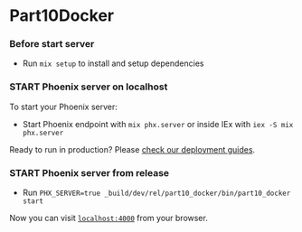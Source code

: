# Part10Docker

### Before start server

  * Run `mix setup` to install and setup dependencies

### START Phoenix server on localhost

To start your Phoenix server:

  * Start Phoenix endpoint with `mix phx.server` or inside IEx with `iex -S mix phx.server`

Ready to run in production? Please [check our deployment guides](https://hexdocs.pm/phoenix/deployment.html).

### START Phoenix server from release

* Run `PHX_SERVER=true _build/dev/rel/part10_docker/bin/part10_docker start`

Now you can visit [`localhost:4000`](http://localhost:4000) from your browser.

